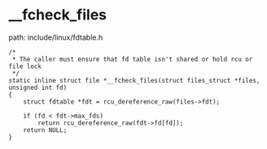 __fcheck_files
========================================

path: include/linux/fdtable.h
```
/*
 * The caller must ensure that fd table isn't shared or hold rcu or file lock
 */
static inline struct file *__fcheck_files(struct files_struct *files, unsigned int fd)
{
    struct fdtable *fdt = rcu_dereference_raw(files->fdt);

    if (fd < fdt->max_fds)
        return rcu_dereference_raw(fdt->fd[fd]);
    return NULL;
}
```